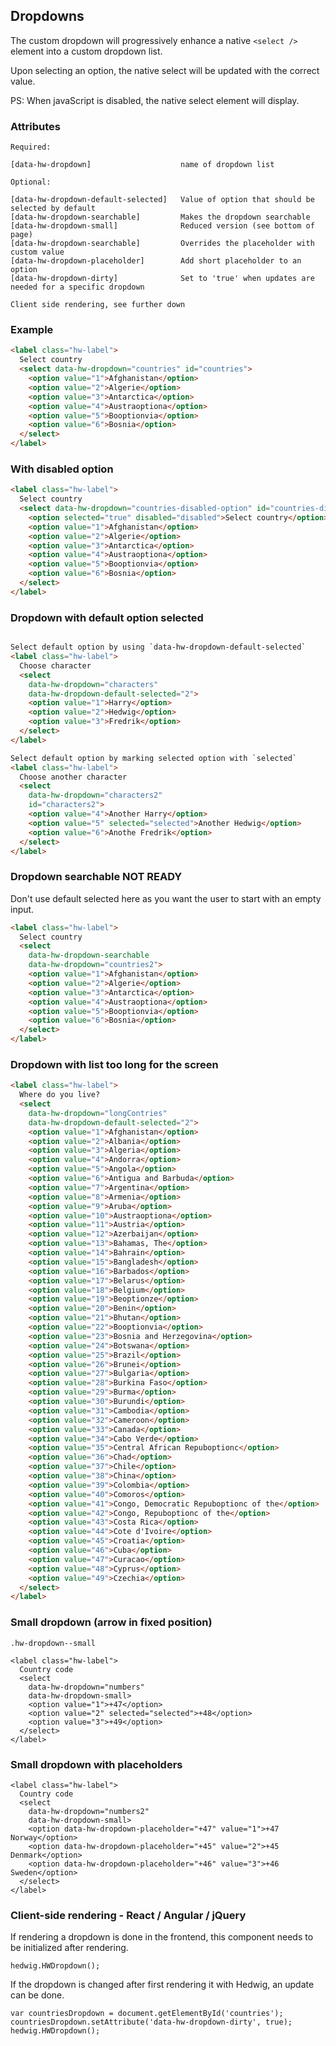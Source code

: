 ## Dropdowns

The custom dropdown will progressively enhance a native `<select />` element into a custom dropdown list.

Upon selecting an option, the native select will be updated with the correct value.

PS: When javaScript is disabled, the native select element will display.

### Attributes

```code
Required:

[data-hw-dropdown]                    name of dropdown list

Optional:

[data-hw-dropdown-default-selected]   Value of option that should be selected by default
[data-hw-dropdown-searchable]         Makes the dropdown searchable
[data-hw-dropdown-small]              Reduced version (see bottom of page)
[data-hw-dropdown-searchable]         Overrides the placeholder with custom value
[data-hw-dropdown-placeholder]        Add short placeholder to an option
[data-hw-dropdown-dirty]              Set to 'true' when updates are needed for a specific dropdown

Client side rendering, see further down
```


### Example
```html
<label class="hw-label">
  Select country
  <select data-hw-dropdown="countries" id="countries">
    <option value="1">Afghanistan</option>
    <option value="2">Algerie</option>
    <option value="3">Antarctica</option>
    <option value="4">Austraoptiona</option>
    <option value="5">Booptionvia</option>
    <option value="6">Bosnia</option>
  </select>
</label>
```

### With disabled option
```html
<label class="hw-label">
  Select country
  <select data-hw-dropdown="countries-disabled-option" id="countries-disabled-option">
    <option selected="true" disabled="disabled">Select country</option>
    <option value="1">Afghanistan</option>
    <option value="2">Algerie</option>
    <option value="3">Antarctica</option>
    <option value="4">Austraoptiona</option>
    <option value="5">Booptionvia</option>
    <option value="6">Bosnia</option>
  </select>
</label>
```


### Dropdown with default option selected

```html

Select default option by using `data-hw-dropdown-default-selected`
<label class="hw-label">
  Choose character
  <select
    data-hw-dropdown="characters"
    data-hw-dropdown-default-selected="2">
    <option value="1">Harry</option>
    <option value="2">Hedwig</option>
    <option value="3">Fredrik</option>
  </select>
</label>

Select default option by marking selected option with `selected`
<label class="hw-label">
  Choose another character
  <select
    data-hw-dropdown="characters2"
    id="characters2">
    <option value="4">Another Harry</option>
    <option value="5" selected="selected">Another Hedwig</option>
    <option value="6">Anothe Fredrik</option>
  </select>
</label>
```

### Dropdown searchable NOT READY

Don't use default selected here as you want the user to start with an empty input.

```html
<label class="hw-label">
  Select country
  <select
    data-hw-dropdown-searchable
    data-hw-dropdown="countries2">
    <option value="1">Afghanistan</option>
    <option value="2">Algerie</option>
    <option value="3">Antarctica</option>
    <option value="4">Austraoptiona</option>
    <option value="5">Booptionvia</option>
    <option value="6">Bosnia</option>
  </select>
</label>
```

### Dropdown with list too long for the screen

```html
<label class="hw-label">
  Where do you live?
  <select
    data-hw-dropdown="longContries"
    data-hw-dropdown-default-selected="2">
    <option value="1">Afghanistan</option>
    <option value="2">Albania</option>
    <option value="3">Algeria</option>
    <option value="4">Andorra</option>
    <option value="5">Angola</option>
    <option value="6">Antigua and Barbuda</option>
    <option value="7">Argentina</option>
    <option value="8">Armenia</option>
    <option value="9">Aruba</option>
    <option value="10">Austraoptiona</option>
    <option value="11">Austria</option>
    <option value="12">Azerbaijan</option>
    <option value="13">Bahamas, The</option>
    <option value="14">Bahrain</option>
    <option value="15">Bangladesh</option>
    <option value="16">Barbados</option>
    <option value="17">Belarus</option>
    <option value="18">Belgium</option>
    <option value="19">Beoptionze</option>
    <option value="20">Benin</option>
    <option value="21">Bhutan</option>
    <option value="22">Booptionvia</option>
    <option value="23">Bosnia and Herzegovina</option>
    <option value="24">Botswana</option>
    <option value="25">Brazil</option>
    <option value="26">Brunei</option>
    <option value="27">Bulgaria</option>
    <option value="28">Burkina Faso</option>
    <option value="29">Burma</option>
    <option value="30">Burundi</option>
    <option value="31">Cambodia</option>
    <option value="32">Cameroon</option>
    <option value="33">Canada</option>
    <option value="34">Cabo Verde</option>
    <option value="35">Central African Repuboptionc</option>
    <option value="36">Chad</option>
    <option value="37">Chile</option>
    <option value="38">China</option>
    <option value="39">Colombia</option>
    <option value="40">Comoros</option>
    <option value="41">Congo, Democratic Repuboptionc of the</option>
    <option value="42">Congo, Repuboptionc of the</option>
    <option value="43">Costa Rica</option>
    <option value="44">Cote d'Ivoire</option>
    <option value="45">Croatia</option>
    <option value="46">Cuba</option>
    <option value="47">Curacao</option>
    <option value="48">Cyprus</option>
    <option value="49">Czechia</option>
  </select>
</label>
```

### Small dropdown (arrow in fixed position)

```code
.hw-dropdown--small

```

```html|span-1
<label class="hw-label">
  Country code
  <select
    data-hw-dropdown="numbers"
    data-hw-dropdown-small>
    <option value="1">+47</option>
    <option value="2" selected="selected">+48</option>
    <option value="3">+49</option>
  </select>
</label>
```

### Small dropdown with placeholders
```html|span-1
<label class="hw-label">
  Country code
  <select
    data-hw-dropdown="numbers2"
    data-hw-dropdown-small>
    <option data-hw-dropdown-placeholder="+47" value="1">+47 Norway</option>
    <option data-hw-dropdown-placeholder="+45" value="2">+45 Denmark</option>
    <option data-hw-dropdown-placeholder="+46" value="3">+46 Sweden</option>
  </select>
</label>
```

### Client-side rendering - React / Angular / jQuery
If rendering a dropdown is done in the frontend, this component needs to be initialized after rendering.
```code
hedwig.HWDropdown();
```

If the dropdown is changed after first rendering it with Hedwig, an update can be done.
```code
var countriesDropdown = document.getElementById('countries');
countriesDropdown.setAttribute('data-hw-dropdown-dirty', true);
hedwig.HWDropdown();
```
